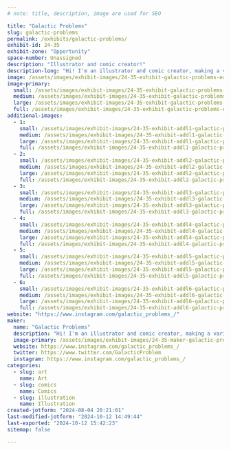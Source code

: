 ```yaml
---
# note: title, description, image are used for SEO

title: "Galactic Problems"
slug: galactic-problems
permalink: /exhibits/galactic-problems/
exhibit-id: 24-35
exhibit-zone: "Opportunity"
space-number: Unassigned
description: "Illustrator and comic creator!"
description-long: "Hi! I'm an illustrator and comic creator, making a variety of art. My current passion project is an original comic series titled Galactic Problems, which follows private investigators solving mysteries across the galaxy. I make other original art, as well as fan works for the series that inspire me. "
image: /assets/images/exhibit-images/24-35-exhibit-galactic-problems-earth-final-posting-large.png
image-primary: 
  small: /assets/images/exhibit-images/24-35-exhibit-galactic-problems-earth-final-posting-small.png
  medium: /assets/images/exhibit-images/24-35-exhibit-galactic-problems-earth-final-posting-medium.png
  large: /assets/images/exhibit-images/24-35-exhibit-galactic-problems-earth-final-posting-large.png
  full: /assets/images/exhibit-images/24-35-exhibit-galactic-problems-earth-final-posting-full.png
additional-images: 
  - 1:
    small: /assets/images/exhibit-images/24-35-exhibit-addl1-galactic-problems-elphelt-final-posting-small.png
    medium: /assets/images/exhibit-images/24-35-exhibit-addl1-galactic-problems-elphelt-final-posting-medium.png
    large: /assets/images/exhibit-images/24-35-exhibit-addl1-galactic-problems-elphelt-final-posting-large.png
    full: /assets/images/exhibit-images/24-35-exhibit-addl1-galactic-problems-elphelt-final-posting-full.png
  - 2:
    small: /assets/images/exhibit-images/24-35-exhibit-addl2-galactic-problems-lov-posting-ig-small.png
    medium: /assets/images/exhibit-images/24-35-exhibit-addl2-galactic-problems-lov-posting-ig-medium.png
    large: /assets/images/exhibit-images/24-35-exhibit-addl2-galactic-problems-lov-posting-ig-large.png
    full: /assets/images/exhibit-images/24-35-exhibit-addl2-galactic-problems-lov-posting-ig-full.png
  - 3:
    small: /assets/images/exhibit-images/24-35-exhibit-addl3-galactic-problems-penguin-final-posting-small.png
    medium: /assets/images/exhibit-images/24-35-exhibit-addl3-galactic-problems-penguin-final-posting-medium.png
    large: /assets/images/exhibit-images/24-35-exhibit-addl3-galactic-problems-penguin-final-posting-large.png
    full: /assets/images/exhibit-images/24-35-exhibit-addl3-galactic-problems-penguin-final-posting-full.png
  - 4:
    small: /assets/images/exhibit-images/24-35-exhibit-addl4-galactic-problems-supra-posting-ig-small.png
    medium: /assets/images/exhibit-images/24-35-exhibit-addl4-galactic-problems-supra-posting-ig-medium.png
    large: /assets/images/exhibit-images/24-35-exhibit-addl4-galactic-problems-supra-posting-ig-large.png
    full: /assets/images/exhibit-images/24-35-exhibit-addl4-galactic-problems-supra-posting-ig-full.png
  - 5:
    small: /assets/images/exhibit-images/24-35-exhibit-addl5-galactic-problems-bedman-posting-small.png
    medium: /assets/images/exhibit-images/24-35-exhibit-addl5-galactic-problems-bedman-posting-medium.png
    large: /assets/images/exhibit-images/24-35-exhibit-addl5-galactic-problems-bedman-posting-large.png
    full: /assets/images/exhibit-images/24-35-exhibit-addl5-galactic-problems-bedman-posting-full.png
  - 6:
    small: /assets/images/exhibit-images/24-35-exhibit-addl6-galactic-problems-sky-final-posting-3155-small.png
    medium: /assets/images/exhibit-images/24-35-exhibit-addl6-galactic-problems-sky-final-posting-3155-medium.png
    large: /assets/images/exhibit-images/24-35-exhibit-addl6-galactic-problems-sky-final-posting-3155-large.png
    full: /assets/images/exhibit-images/24-35-exhibit-addl6-galactic-problems-sky-final-posting-3155-full.png
website: "https://www.instagram.com/galactic_problems_/"
maker: 
  name: "Galactic Problems"
  description: "Hi! I'm an illustrator and comic creator, making a variety of art. My current passion project is an original comic series titled Galactic Problems, about private investigators solving mysteries across the galaxy. Alongside that, I love to draw other original art, as well as fan works for the series that inspire me. "
  image-primary: /assets/images/exhibit-images/24-35-maker-galactic-problems-new-icon-medium.png
  website: https://www.instagram.com/galactic_problems_/
  twitter: https://www.twitter.com/GalacticProblem
  instagram: https://www.instagram.com/galactic_problems_/
categories: 
  - slug: art
    name: Art
  - slug: comics
    name: Comics
  - slug: illustration
    name: Illustration
created-jotform: "2024-08-04 20:21:01"
last-modified-jotform: "2024-10-12 14:49:44"
last-exported: "2024-10-12 15:42:23"
sitemap: false

---
```

